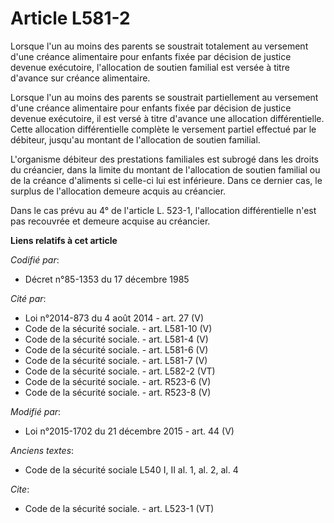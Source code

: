 # Article L581-2

Lorsque l'un au moins des parents se soustrait totalement au versement d'une créance alimentaire pour enfants fixée par
décision de justice devenue exécutoire, l'allocation de soutien familial est versée à titre d'avance sur créance
alimentaire. 

Lorsque l'un au moins des parents se soustrait partiellement au versement d'une créance alimentaire pour enfants fixée par
décision de justice devenue exécutoire, il est versé à titre d'avance une allocation différentielle. Cette allocation
différentielle complète le versement partiel effectué par le débiteur, jusqu'au montant de l'allocation de soutien familial. 

L'organisme débiteur des prestations familiales est subrogé dans les droits du créancier, dans la limite du montant de
l'allocation de soutien familial ou de la créance d'aliments si celle-ci lui est inférieure. Dans ce dernier cas, le surplus
de l'allocation demeure acquis au créancier. 

Dans le cas prévu au 4° de l'article L. 523-1, l'allocation différentielle n'est pas recouvrée et demeure acquise au
créancier.

**Liens relatifs à cet article**

_Codifié par_:

  - Décret n°85-1353 du 17 décembre 1985

_Cité par_:

  - Loi n°2014-873 du 4 août 2014 - art. 27 (V)
  - Code de la sécurité sociale. - art. L581-10 (V)
  - Code de la sécurité sociale. - art. L581-4 (V)
  - Code de la sécurité sociale. - art. L581-6 (V)
  - Code de la sécurité sociale. - art. L581-7 (V)
  - Code de la sécurité sociale. - art. L582-2 (VT)
  - Code de la sécurité sociale. - art. R523-6 (V)
  - Code de la sécurité sociale. - art. R523-8 (V)

_Modifié par_:

  - Loi n°2015-1702 du 21 décembre 2015 - art. 44 (V)

_Anciens textes_:

  - Code de la sécurité sociale L540 I, II al. 1, al. 2, al. 4

_Cite_:

  - Code de la sécurité sociale. - art. L523-1 (VT)
